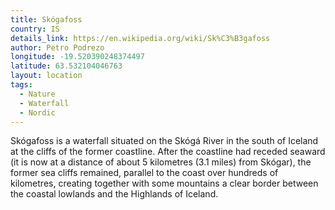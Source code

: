 ```yaml
---
title: Skógafoss
country: IS
details_link: https://en.wikipedia.org/wiki/Sk%C3%B3gafoss
author: Petro Podrezo
longitude: -19.520390248374497
latitude: 63.532104046763
layout: location
tags:
  - Nature
  - Waterfall
  - Nordic
---
```

Skógafoss is a waterfall situated on the Skógá River in the south of Iceland at the cliffs of the former coastline. After the coastline had receded seaward (it is now at a distance of about 5 kilometres (3.1 miles) from Skógar), the former sea cliffs remained, parallel to the coast over hundreds of kilometres, creating together with some mountains a clear border between the coastal lowlands and the Highlands of Iceland.
